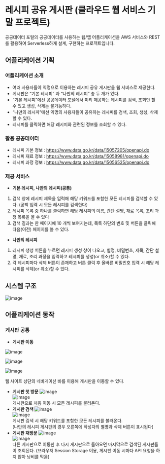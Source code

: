 # 레시피 공유 게시판 (클라우드 웹 서비스 기말 프로젝트)
공공데이터 포털의 공공데이터를 사용하는 웹/앱 어플리케이션을 AWS 서비스와 REST를 활용하여 Serverless하게 설계, 구현하는 프로젝트입니다.
## 어플리케이션 기획
### 어플리케이션 소개
- 여러 사용자들이 익명으로 이용하는 레시피 공유 게시판을 웹 서비스로
제공한다.  
- 게시판은 “기본 레시피” 과 “나만의 레시피” 총 두 개가 있다.  
- “기본 레시피”에선 공공데이터 포털에서 미리 제공하는 레시피를 검색, 조회만 할
수 있고 생성, 삭제는 불가능하다.  
- “나만의 레시피”에선 익명의 사용자들이 공유하는 레시피를 검색, 조회, 생성,
삭제할 수 있다.  
- 레시피를 클릭하면 해당 레시피와 관련된 정보를 조회할 수 있다.  
### 활용 공공데이터
- 레시피 기본 정보 : https://www.data.go.kr/data/15057205/openapi.do
- 레시피 재료 정보 : https://www.data.go.kr/data/15058981/openapi.do
- 레시피 과정 정보 : https://www.data.go.kr/data/15056535/openapi.do
### 제공 서비스
- **기본 레시피, 나만의 레시피(공통)**
1. 검색 창에 레시피 제목을 입력해 해당 키워드를 포함한 모든 레시피를
검색할 수 있다. (공백 입력 시 모든 레시피를 검색한다)
2. 레시피 목록 중 하나를 클릭하면 해당 레시피의 이름, 간단 설명, 재료
목록, 조리 과정 목록을 볼 수 있다
3. 검색 결과는 한 페이지에 10 개씩 보여지는데, 목록 하단의 번호 및
버튼을 클릭해 다음(이전) 페이지를 볼 수 있다.

- **나만의 레시피**
1. 레시피 생성 버튼을 누르면 레시피 생성 창이 나오고, 별명, 비밀번호,
제목, 간단 설명, 재료, 조리 과정을 입력하고 레시피를 생성(or 취소)할 수
있다.
2. 각 레시피마다 삭제 버튼이 존재하고 버튼 클릭 후 올바른 비밀번호 입력
시 해당 레시피를 삭제(or 취소)할 수 있다.
## 시스템 구조
![image](https://user-images.githubusercontent.com/23518329/102706446-5109dc00-42d5-11eb-88b2-ba26786b0b0e.png)  

## 어플리케이션 동작
### 게시판 공통

- **게시판 이동**

![image](https://user-images.githubusercontent.com/23518329/102706486-a940de00-42d5-11eb-929b-a47504da0462.png)  

![image](https://user-images.githubusercontent.com/23518329/102706487-ac3bce80-42d5-11eb-851a-c30ad8f8debb.png)  

![image](https://user-images.githubusercontent.com/23518329/102706488-ad6cfb80-42d5-11eb-8e99-b39b5b44302b.png)  

웹 사이트 상단의 네비게이션 바를 이용해 게시판을 이동할 수 있다.  
- **게시판 첫 방문**
![image](https://user-images.githubusercontent.com/23518329/102706495-c2498f00-42d5-11eb-802f-3171a76a04c0.png)  
![image](https://user-images.githubusercontent.com/23518329/102706497-c7a6d980-42d5-11eb-855a-97f727ab00ac.png)  
게시판으로 처음 이동 시 모든 레시피를 불러온다.  
- **게시판 검색**
![image](https://user-images.githubusercontent.com/23518329/102706509-e2794e00-42d5-11eb-9512-988e85c331fd.png)  
![image](https://user-images.githubusercontent.com/23518329/102706511-e4dba800-42d5-11eb-88ad-763a9b0b23f4.png)  
게시판 검색 시 해당 키워드를 포함한 모든 레시피를 불러온다.  
(나만의 레시피 게시판의 경우 오른쪽에 작성자의 별명과 삭제 버튼이 표시된다)  
- **게시판 재방문**
![image](https://user-images.githubusercontent.com/23518329/102706514-f2912d80-42d5-11eb-83ab-bf41d8c886bf.png)  
![image](https://user-images.githubusercontent.com/23518329/102706516-f45af100-42d5-11eb-885f-0c4b32d60cff.png)  
다른 게시판으로 이동한 후 다시 게시판으로 돌아오면 마지막으로 검색된 게시판들이 조회된다.  (브라우저 Session Storage 이용, 게시판 이동 시마다 API 요청을 하지 않아 낭비를 막음)  
